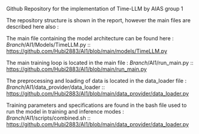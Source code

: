 Github Repository for the implementation of Time-LLM by AIAS group 1

The repository structure is shown in the report, however the main files are described here also : 

The main file containing the model architecture can be found here : 
*Branch*/AI1/Models/TimeLLM.py  ::   https://github.com/Hubi2883/AI1/blob/main/models/TimeLLM.py

The main training loop is located in the main file : 
*Branch*/AI1/run_main.py        ::   https://github.com/Hubi2883/AI1/blob/main/run_main.py

The preprocessing and loading of data is located in the data_loader file : 
*Branch*/AI1/data_provider/data_loader      ::   https://github.com/Hubi2883/AI1/blob/main/data_provider/data_loader.py

Training parameters and specifications are found in the bash file used to run the model in training and inference modes :
*Branch*/AI1/scripts/combined.sh    ::   https://github.com/Hubi2883/AI1/blob/main/data_provider/data_loader.py
